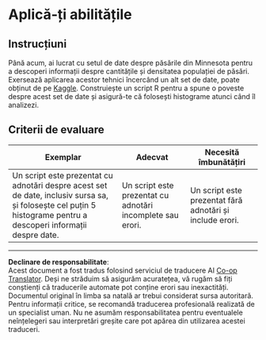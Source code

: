 <!--
CO_OP_TRANSLATOR_METADATA:
{
  "original_hash": "a233d542512136c4dd29aad38ca0175f",
  "translation_date": "2025-08-26T17:02:29+00:00",
  "source_file": "3-Data-Visualization/R/10-visualization-distributions/assignment.md",
  "language_code": "ro"
}
-->
# Aplică-ți abilitățile

## Instrucțiuni

Până acum, ai lucrat cu setul de date despre păsările din Minnesota pentru a descoperi informații despre cantitățile și densitatea populației de păsări. Exersează aplicarea acestor tehnici încercând un alt set de date, poate obținut de pe [Kaggle](https://www.kaggle.com/). Construiește un script R pentru a spune o poveste despre acest set de date și asigură-te că folosești histograme atunci când îl analizezi.

## Criterii de evaluare

Exemplar | Adecvat | Necesită îmbunătățiri
--- | --- | -- |
Un script este prezentat cu adnotări despre acest set de date, inclusiv sursa sa, și folosește cel puțin 5 histograme pentru a descoperi informații despre date. | Un script este prezentat cu adnotări incomplete sau erori. | Un script este prezentat fără adnotări și include erori.

---

**Declinare de responsabilitate**:  
Acest document a fost tradus folosind serviciul de traducere AI [Co-op Translator](https://github.com/Azure/co-op-translator). Deși ne străduim să asigurăm acuratețea, vă rugăm să fiți conștienți că traducerile automate pot conține erori sau inexactități. Documentul original în limba sa natală ar trebui considerat sursa autoritară. Pentru informații critice, se recomandă traducerea profesională realizată de un specialist uman. Nu ne asumăm responsabilitatea pentru eventualele neînțelegeri sau interpretări greșite care pot apărea din utilizarea acestei traduceri.